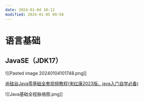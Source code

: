 ```yaml
---
date: 2024-01-04 10:12
modified: 2024-01-05 09:58
---
```


# 语言基础

## JavaSE（JDK17）

![[Pasted image 20240104101748.png]]

[尚硅谷Java零基础全套视频教程(宋红康2023版，java入门自学必备)](https://www.bilibili.com/video/BV1PY411e7J6/)

![[Java基础全程脉络图.png]]
